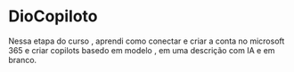 # DioCopiloto
Nessa etapa do curso , aprendi como conectar e criar a conta no microsoft 365 e criar copilots basedo em modelo , em uma descrição com IA e em branco.
